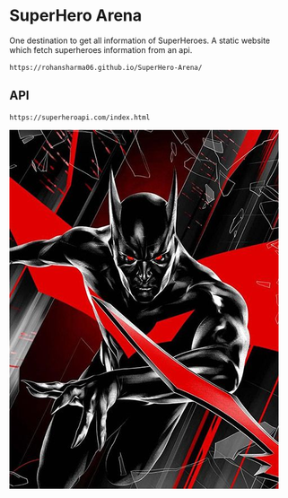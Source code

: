 # SuperHero Arena

One destination to get all information of SuperHeroes. A static website which fetch superheroes information from an api. 
 
 ```bash
 https://rohansharma06.github.io/SuperHero-Arena/
```
 ## API
 ```bash
https://superheroapi.com/index.html
```

![GitHub Logo](/images/bats.jpg)



